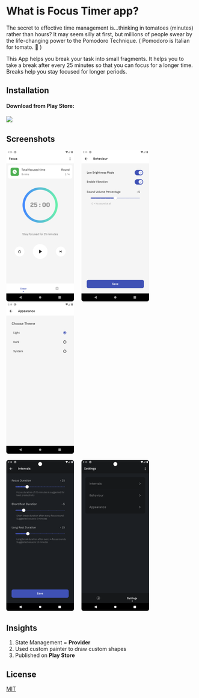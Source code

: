 
# What is Focus Timer app?

The secret to effective time management is...thinking in tomatoes (minutes) rather than hours? It may seem silly at first, but millions of people swear by the life-changing power to the Pomodoro Technique. ( Pomodoro is Italian for tomato. 🍅 )

This App helps you break your task into small fragments. It helps you to take a break after every 25 minutes so that you can focus for a longer time. Breaks help you stay focused for longer periods.

## Installation


#### Download from Play Store:

<a href="https://play.google.com/store/apps/details?id=com.mmstq.pomo.pomodoro" target="_blank">
  <img src="https://play.google.com/intl/en_us/badges/static/images/badges/en_badge_web_generic.png" width="180"/>
  <a/>


## Screenshots


<p align="left">
  <img src="screenshots/ss5.png" width="180"> &nbsp;&nbsp;&nbsp; <img src="screenshots/ss4.png" width="180"> &nbsp;&nbsp;&nbsp; <img src="screenshots/ss3.png" width="180">
</p>

<p align="left">
  <img src="screenshots/ss2.png" width="180"> &nbsp;&nbsp;&nbsp; <img src="screenshots/ss1.png" width="180">
</p>

## Insights
1. State Management = **Provider**
2. Used custom painter to draw custom shapes
3. Published on **Play Store**


## License

[MIT](https://choosealicense.com/licenses/mit/)

